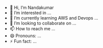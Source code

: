 - 👋 Hi, I’m Nandakumar
- 👀 I’m interested in ...
- 🌱 I’m currently learning AWS and Devops ...
- 💞️ I’m looking to collaborate on ...
- 📫 How to reach me ...
- 😄 Pronouns: ...
- ⚡ Fun fact: ...

<!---
nandakumar08/nandakumar08 is a ✨ special ✨ repository because its `README.md` (this file) appears on your GitHub profile.
You can click the Preview link to take a look at your changes.
--->
